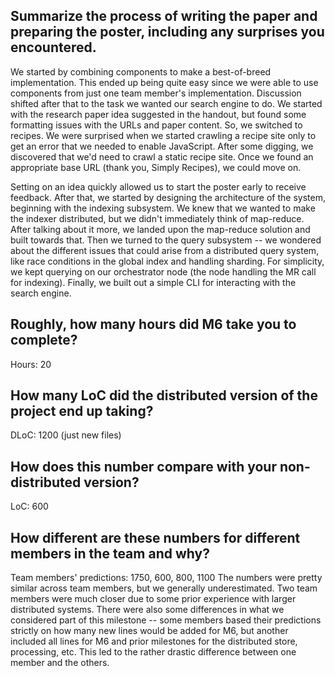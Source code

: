 ## Summarize the process of writing the paper and preparing the poster, including any surprises you encountered.
We started by combining components to make a best-of-breed implementation. This ended up being quite easy since we were able to use components from just one team member's implementation. 
Discussion shifted after that to the task we wanted our search engine to do. We started with the research paper idea suggested in the handout, but found some formatting issues with the URLs
and paper content. So, we switched to recipes. We were surprised when we started crawling a recipe site only to get an error that we needed to enable JavaScript. After some digging, we discovered
that we'd need to crawl a static recipe site. Once we found an appropriate base URL (thank you, Simply Recipes), we could move on.

Setting on an idea quickly allowed us to start the poster early to receive feedback. After that, we started by designing the architecture of the system, beginning with the indexing subsystem. We knew that we wanted 
to make the indexer distributed, but we didn't immediately think of map-reduce. After talking about it more, we landed upon the map-reduce solution and built towards that. Then we turned to the 
query subsystem -- we wondered about the different issues that could arise from a distributed query system, like race conditions in the global index and handling sharding. For simplicity, we 
kept querying on our orchestrator node (the node handling the MR call for indexing). Finally, we built out a simple CLI for interacting with the search engine.

## Roughly, how many hours did M6 take you to complete?
Hours: 20
## How many LoC did the distributed version of the project end up taking?
DLoC: 1200 (just new files)
## How does this number compare with your non-distributed version?
LoC: 600
## How different are these numbers for different members in the team and why?
Team members' predictions: 1750, 600, 800, 1100
The numbers were pretty similar across team members, but we generally underestimated. Two team members were much closer due to some prior experience with larger distributed systems. There were also some differences in what we considered part of this milestone -- some members based their predictions strictly on how many new lines would be added for M6, but another included all lines for M6 and prior milestones for the distributed store, processing, etc. This led to the rather drastic difference between one member and the others.
